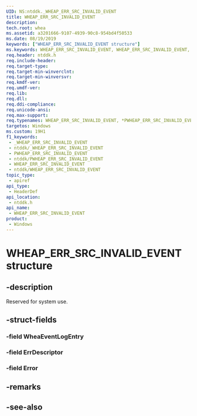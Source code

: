 ```yaml
---
UID: NS:ntddk._WHEAP_ERR_SRC_INVALID_EVENT
title: WHEAP_ERR_SRC_INVALID_EVENT
description: 
tech.root: whea
ms.assetid: a3201666-9107-4939-90c8-954bd4f50533
ms.date: 08/19/2019
keywords: ["WHEAP_ERR_SRC_INVALID_EVENT structure"]
ms.keywords: WHEAP_ERR_SRC_INVALID_EVENT, WHEAP_ERR_SRC_INVALID_EVENT, *PWHEAP_ERR_SRC_INVALID_EVENT,
req.header: ntddk.h
req.include-header: 
req.target-type: 
req.target-min-winverclnt: 
req.target-min-winversvr: 
req.kmdf-ver: 
req.umdf-ver: 
req.lib: 
req.dll: 
req.ddi-compliance: 
req.unicode-ansi: 
req.max-support: 
req.typenames: WHEAP_ERR_SRC_INVALID_EVENT, *PWHEAP_ERR_SRC_INVALID_EVENT
targetos: Windows
ms.custom: 19H1
f1_keywords:
 - _WHEAP_ERR_SRC_INVALID_EVENT
 - ntddk/_WHEAP_ERR_SRC_INVALID_EVENT
 - PWHEAP_ERR_SRC_INVALID_EVENT
 - ntddk/PWHEAP_ERR_SRC_INVALID_EVENT
 - WHEAP_ERR_SRC_INVALID_EVENT
 - ntddk/WHEAP_ERR_SRC_INVALID_EVENT
topic_type:
 - apiref
api_type:
 - HeaderDef
api_location:
 - ntddk.h
api_name:
 - WHEAP_ERR_SRC_INVALID_EVENT
product:
 - Windows
---
```


# WHEAP_ERR_SRC_INVALID_EVENT structure


## -description

Reserved for system use.

## -struct-fields

### -field WheaEventLogEntry

### -field ErrDescriptor

### -field Error

## -remarks

## -see-also

